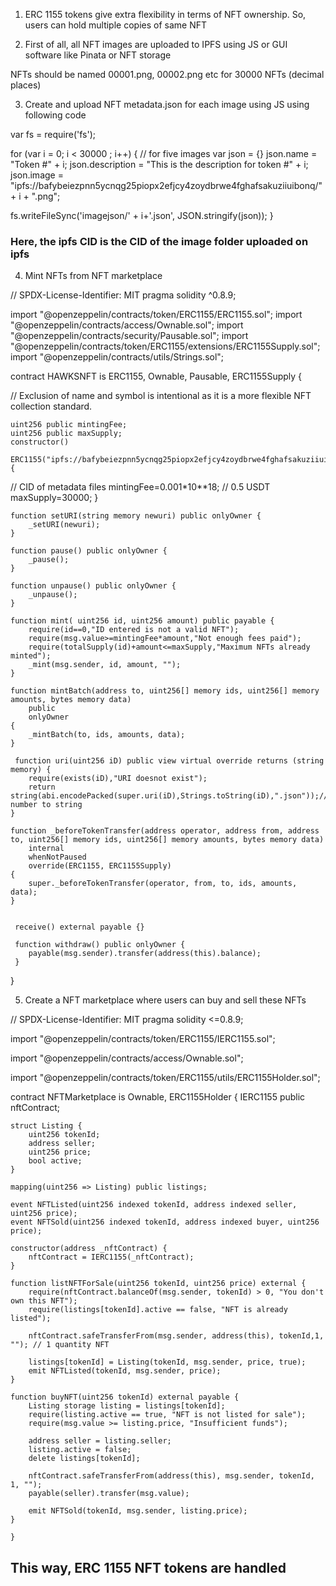 1. ERC 1155 tokens give extra flexibility in terms of NFT ownership. So, users can hold multiple copies of same NFT

2. First of all, all NFT images are uploaded to IPFS using JS or GUI software like Pinata or NFT storage

NFTs should be named 00001.png, 00002.png etc for 30000 NFTs (decimal places) 

3. Create and upload NFT metadata.json for each image using JS using following code

var fs = require('fs');

for (var i = 0; i < 30000 ; i++) { // for five images
  var json = {}
  json.name = "Token #" + i;
  json.description = "This is the description for token #" + i;
  json.image = "ipfs://bafybeiezpnn5ycnqg25piopx2efjcy4zoydbrwe4fghafsakuziiuibonq/" + i + ".png";

  fs.writeFileSync('imagejson/' + i+'.json', JSON.stringify(json));
}

### Here, the ipfs CID is the CID of the image folder uploaded on ipfs


4. Mint NFTs from NFT marketplace

// SPDX-License-Identifier: MIT
pragma solidity ^0.8.9;

import "@openzeppelin/contracts/token/ERC1155/ERC1155.sol";
import "@openzeppelin/contracts/access/Ownable.sol";
import "@openzeppelin/contracts/security/Pausable.sol";
import "@openzeppelin/contracts/token/ERC1155/extensions/ERC1155Supply.sol";
import "@openzeppelin/contracts/utils/Strings.sol";


contract HAWKSNFT is ERC1155, Ownable, Pausable, ERC1155Supply {

   // Exclusion of name and symbol is intentional as it is a more flexible NFT collection standard.
	
    uint256 public mintingFee;
    uint256 public maxSupply;
    constructor()
        ERC1155("ipfs://bafybeiezpnn5ycnqg25piopx2efjcy4zoydbrwe4fghafsakuziiuibonq/"){ 
// CID of metadata files
            mintingFee=0.001*10**18; // 0.5 USDT
            maxSupply=30000;
        }

    function setURI(string memory newuri) public onlyOwner {
        _setURI(newuri);
    }

    function pause() public onlyOwner {
        _pause();
    }

    function unpause() public onlyOwner {
        _unpause();
    }

    function mint( uint256 id, uint256 amount) public payable {
        require(id==0,"ID entered is not a valid NFT");
        require(msg.value>=mintingFee*amount,"Not enough fees paid");
        require(totalSupply(id)+amount<=maxSupply,"Maximum NFTs already minted");
        _mint(msg.sender, id, amount, "");
    }

    function mintBatch(address to, uint256[] memory ids, uint256[] memory amounts, bytes memory data)
        public
        onlyOwner
    {
        _mintBatch(to, ids, amounts, data);
    }

     function uri(uint256 iD) public view virtual override returns (string memory) {
        require(exists(iD),"URI doesnot exist");
        return string(abi.encodePacked(super.uri(iD),Strings.toString(iD),".json"));//convert number to string
    }

    function _beforeTokenTransfer(address operator, address from, address to, uint256[] memory ids, uint256[] memory amounts, bytes memory data)
        internal
        whenNotPaused
        override(ERC1155, ERC1155Supply)
    {
        super._beforeTokenTransfer(operator, from, to, ids, amounts, data);
    }


     receive() external payable {}

     function withdraw() public onlyOwner {
        payable(msg.sender).transfer(address(this).balance);
     }
}


5. Create a NFT marketplace where users can buy and sell these NFTs

// SPDX-License-Identifier: MIT
pragma solidity <=0.8.9;

import "@openzeppelin/contracts/token/ERC1155/IERC1155.sol";

import "@openzeppelin/contracts/access/Ownable.sol";

import "@openzeppelin/contracts/token/ERC1155/utils/ERC1155Holder.sol";

contract NFTMarketplace is Ownable, ERC1155Holder {
    IERC1155 public nftContract;

    struct Listing {
        uint256 tokenId;
        address seller;
        uint256 price;
        bool active;
    }

    mapping(uint256 => Listing) public listings;

    event NFTListed(uint256 indexed tokenId, address indexed seller, uint256 price);
    event NFTSold(uint256 indexed tokenId, address indexed buyer, uint256 price);

    constructor(address _nftContract) {
        nftContract = IERC1155(_nftContract);
    }

    function listNFTForSale(uint256 tokenId, uint256 price) external {
        require(nftContract.balanceOf(msg.sender, tokenId) > 0, "You don't own this NFT");
        require(listings[tokenId].active == false, "NFT is already listed");
        
        nftContract.safeTransferFrom(msg.sender, address(this), tokenId,1, ""); // 1 quantity NFT
        
        listings[tokenId] = Listing(tokenId, msg.sender, price, true);
        emit NFTListed(tokenId, msg.sender, price);
    }

    function buyNFT(uint256 tokenId) external payable {
        Listing storage listing = listings[tokenId];
        require(listing.active == true, "NFT is not listed for sale");
        require(msg.value >= listing.price, "Insufficient funds");

        address seller = listing.seller;
        listing.active = false;
        delete listings[tokenId];

        nftContract.safeTransferFrom(address(this), msg.sender, tokenId, 1, "");
        payable(seller).transfer(msg.value);

        emit NFTSold(tokenId, msg.sender, listing.price);
    }
        
    }



## This way, ERC 1155 NFT tokens are handled 